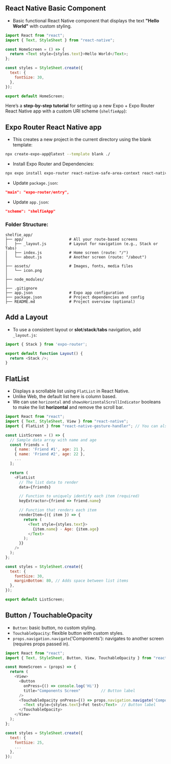 ## React Native Basic Component
- Basic functional React Native component that displays the text **"Hello World"** with custom styling.
```js
import React from "react";
import { Text, StyleSheet } from "react-native";

const HomeScreen = () => {
  return <Text style={styles.text}>Hello World</Text>;
};

const styles = StyleSheet.create({
  text: {
    fontSize: 30,
  },
});

export default HomeScreen;
```
Here’s a **step-by-step tutorial** for setting up a new Expo + Expo Router React Native app with a custom URI scheme (`shelfieApp`):

## Expo Router React Native app
- This creates a new project in the current directory using the blank template:
```bash
npx create-expo-app@latest --template blank ./
```
- Install Expo Router and Dependencies:
```bash
npx expo install expo-router react-native-safe-area-context react-native-screens expo-linking expo-constants expo-status-bar
```
- Update `package.json`:
```json
"main": "expo-router/entry",
```
- Update `app.json`:
```json
"scheme": "shelfieApp"
```
### Folder Structure:
```
shelfie_app/
├── app/                    # All your route-based screens
│   ├── _layout.js          # Layout for navigation (e.g., Stack or Tabs)
│   ├── index.js            # Home screen (route: "/")
│   └── about.js            # Another screen (route: "/about")
│
├── assets/                 # Images, fonts, media files
│   └── icon.png
│
├── node_modules/
│
├── .gitignore
├── app.json                # Expo app configuration
├── package.json            # Project dependencies and config
├── README.md               # Project overview (optional)
```

## Add a Layout
- To use a consistent layout or **slot**/**stack**/**tabs** navigation, add `_layout.js`:
```js
import { Stack } from 'expo-router';

export default function Layout() {
  return <Stack />;
}
```

## FlatList 
- Displays a scrollable list using `FlatList` in React Native.
- Unlike Web, the default list here is column based.
- We can use `horizontal` and `showsHorizontalScrollIndicator` booleans to make the list **horizontal** and remove the scroll bar.
```js
import React from "react";
import { Text, StyleSheet, View } from "react-native";
import { FlatList } from "react-native-gesture-handler"; // You can also use FlatList from "react-native"

const ListScreen = () => {
  // Sample data array with name and age
  const friends = [
    { name: 'Friend #1', age: 21 },
    { name: 'Friend #2', age: 22 },
    ...
  ];

  return (
    <FlatList
      // The list data to render
      data={friends}

      // Function to uniquely identify each item (required)
      keyExtractor={friend => friend.name}

      // Function that renders each item
      renderItem={({ item }) => {
        return (
          <Text style={styles.text}>
            {item.name} - Age: {item.age}
          </Text>
        );
      }}
    />
  );
};

const styles = StyleSheet.create({
  text: {
    fontSize: 30,
    marginBottom: 80, // Adds space between list items
  },
});

export default ListScreen;

```
## Button /  TouchableOpacity
 - `Button`: basic button, no custom styling.
 - `TouchableOpacity`: flexible button with custom styles.
 - `props.navigation.navigate`('Components'): navigates to another screen (requires props passed in).
```js
import React from "react";
import { Text, StyleSheet, Button, View, TouchableOpacity } from "react-native";

const HomeScreen = (props) => {
  return (
    <View>
      <Button
        onPress={() => console.log('Hi')}
        title="Components Screen"         // Button label
      />
      <TouchableOpacity onPress={() => props.navigation.navigate('Components')}>
        <Text style={styles.text}>Fot test</Text>  // Button label
      </TouchableOpacity>
    </View>
  );
};

const styles = StyleSheet.create({
  text: {
    fontSize: 25,
    ...
  },
});
```

